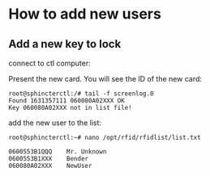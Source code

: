 # How to add new users 

## Add a new key to lock

connect to ctl computer:


Present the new card.
You will see the ID of the new card:

``` 
root@sphincterctl:/# tail -f screenlog.0
Found 1631357111 060080A02XXX OK
Key 060080A02XXX not in list file!
```

add the new user to the list:

```
root@sphincterctl:~# nano /opt/rfid/rfidlist/list.txt
```

```
0600553B1QQQ    Mr. Unknown
0600553B1XXX    Bender
060080A02XXX    NewUser
```

